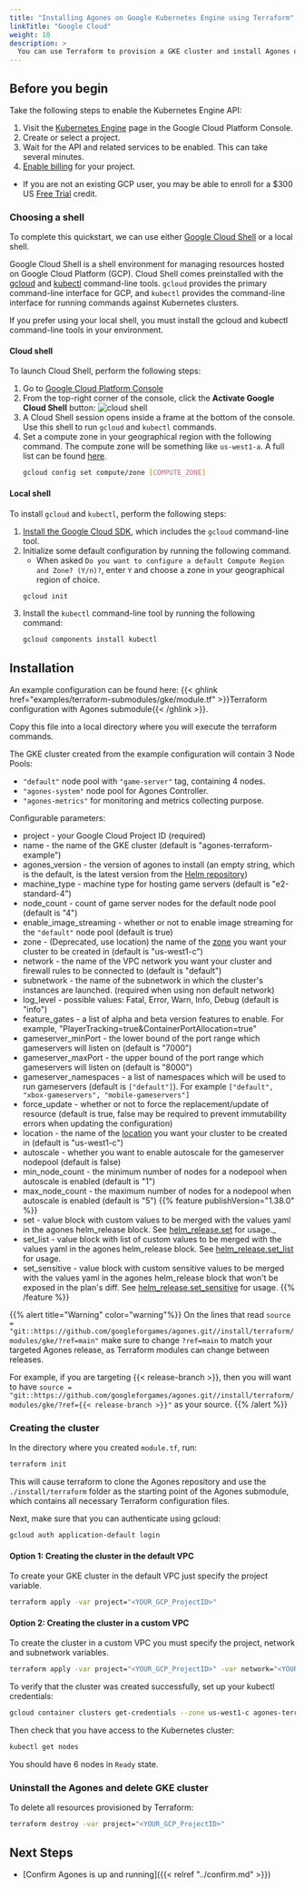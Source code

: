 ```yaml
---
title: "Installing Agones on Google Kubernetes Engine using Terraform"
linkTitle: "Google Cloud"
weight: 10
description: >
  You can use Terraform to provision a GKE cluster and install Agones on it.
---
```


## Before you begin

Take the following steps to enable the Kubernetes Engine API:

1. Visit the [Kubernetes Engine][kubernetes] page in the Google Cloud Platform Console.
1. Create or select a project.
1. Wait for the API and related services to be enabled. This can take several minutes.
1. [Enable billing][billing] for your project.
  * If you are not an existing GCP user, you may be able to enroll for a $300 US [Free Trial][trial] credit.

[kubernetes]: https://console.cloud.google.com/kubernetes/list
[billing]: https://support.google.com/cloud/answer/6293499#enable-billing
[trial]: https://cloud.google.com/free/

### Choosing a shell

To complete this quickstart, we can use either [Google Cloud Shell][cloud-shell] or a local shell.

Google Cloud Shell is a shell environment for managing resources hosted on Google Cloud Platform (GCP). Cloud Shell comes preinstalled with the [gcloud][gcloud] and [kubectl][kubectl] command-line tools. `gcloud` provides the primary command-line interface for GCP, and `kubectl` provides the command-line interface for running commands against Kubernetes clusters.

If you prefer using your local shell, you must install the gcloud and kubectl command-line tools in your environment.

[cloud-shell]: https://cloud.google.com/shell/
[gcloud]: https://cloud.google.com/sdk/gcloud/
[kubectl]: https://kubernetes.io/docs/reference/kubectl/

#### Cloud shell

To launch Cloud Shell, perform the following steps:

1. Go to [Google Cloud Platform Console][cloud]
1. From the top-right corner of the console, click the 
   **Activate Google Cloud Shell** button: ![cloud shell](../../../../images/cloud-shell.png)
1. A Cloud Shell session opens inside a frame at the bottom of the console. Use this shell to run `gcloud` and `kubectl` commands.
1. Set a compute zone in your geographical region with the following command. The compute zone will be something like `us-west1-a`. A full list can be found [here][zones].
   ```bash
   gcloud config set compute/zone [COMPUTE_ZONE]
   ```

[cloud]: https://console.cloud.google.com/home/dashboard
[zones]: https://cloud.google.com/compute/docs/regions-zones/#available

#### Local shell

To install `gcloud` and `kubectl`, perform the following steps:

1. [Install the Google Cloud SDK][gcloud-install], which includes the `gcloud` command-line tool.
1. Initialize some default configuration by running the following command.
   * When asked `Do you want to configure a default Compute Region and Zone? (Y/n)?`, enter `Y` and choose a zone in your geographical region of choice.
   ```bash
   gcloud init
   ```
1. Install the `kubectl` command-line tool by running the following command:
   ```bash
   gcloud components install kubectl
   ```

[gcloud-install]: https://cloud.google.com/sdk/docs/quickstarts

## Installation

An example configuration can be found here:
 {{< ghlink href="examples/terraform-submodules/gke/module.tf" >}}Terraform configuration with Agones submodule{{< /ghlink >}}.

Copy this file into a local directory where you will execute the terraform commands.

The GKE cluster created from the example configuration will contain 3 Node Pools:

- `"default"` node pool with `"game-server"` tag, containing 4 nodes.
- `"agones-system"` node pool for Agones Controller.
- `"agones-metrics"` for monitoring and metrics collecting purpose.

Configurable parameters:

- project - your Google Cloud Project ID (required)
- name - the name of the GKE cluster (default is "agones-terraform-example")
- agones_version - the version of agones to install (an empty string, which is the default, is the latest version from the [Helm repository](https://agones.dev/chart/stable))
- machine_type - machine type for hosting game servers (default is "e2-standard-4")
- node_count - count of game server nodes for the default node pool (default is "4") 
- enable_image_streaming - whether or not to enable image streaming for the `"default"` node pool (default is true) 
- zone - (Deprecated, use location) the name of the [zone](https://cloud.google.com/compute/docs/regions-zones) you want your cluster to be
  created in (default is "us-west1-c")
- network - the name of the VPC network you want your cluster and firewall rules to be connected to (default is "default")
- subnetwork - the name of the subnetwork in which the cluster's instances are launched. (required when using non default network)
- log_level - possible values: Fatal, Error, Warn, Info, Debug (default is "info")
- feature_gates - a list of alpha and beta version features to enable. For example, "PlayerTracking=true&ContainerPortAllocation=true"
- gameserver_minPort - the lower bound of the port range which gameservers will listen on (default is "7000")
- gameserver_maxPort - the upper bound of the port range which gameservers will listen on (default is "8000")
- gameserver_namespaces - a list of namespaces which will be used to run gameservers (default is `["default"]`). For example `["default", "xbox-gameservers", "mobile-gameservers"]`
- force_update - whether or not to force the replacement/update of resource (default is true, false may be required to prevent immutability errors when updating the configuration)
- location - the name of the [location](https://cloud.google.com/compute/docs/regions-zones) you want your cluster to be created in (default is "us-west1-c")
- autoscale - whether you want to enable autoscale for the gameserver nodepool (default is false)
- min_node_count - the minimum number of nodes for a nodepool when autoscale is enabled (default is "1")
- max_node_count - the maximum number of nodes for a nodepool when autoscale is enabled (default is "5")
{{% feature publishVersion="1.38.0" %}}
- set - value block with custom values to be merged with the values yaml in the agones helm_release block. See [helm_release.set](https://registry.terraform.io/providers/hashicorp/helm/latest/docs/resources/release#set) for usage._
- set_list - value block with list of custom values to be merged with the values yaml in the agones helm_release block. See [helm_release.set_list](https://registry.terraform.io/providers/hashicorp/helm/latest/docs/resources/release#set_list) for usage.
- set_sensitive - value block with custom sensitive values to be merged with the values yaml in the agones helm_release block that won't be exposed in the plan's diff. See [helm_release.set_sensitive](https://registry.terraform.io/providers/hashicorp/helm/latest/docs/resources/release#set_sensitive) for usage.
{{% /feature %}}

{{% alert title="Warning" color="warning"%}}
On the lines that read `source = "git::https://github.com/googleforgames/agones.git//install/terraform/modules/gke/?ref=main"`
make sure to change `?ref=main` to match your targeted Agones release, as Terraform modules can change between
releases.

For example, if you are targeting {{< release-branch >}}, then you will want to have 
`source = "git::https://github.com/googleforgames/agones.git//install/terraform/modules/gke/?ref={{< release-branch >}}"`
as your source.
{{% /alert %}}

### Creating the cluster

In the directory where you created `module.tf`, run:
```bash
terraform init
```

This will cause terraform to clone the Agones repository and use the `./install/terraform` folder as the starting point of
the Agones submodule, which contains all necessary Terraform configuration files.

Next, make sure that you can authenticate using gcloud:
```bash
gcloud auth application-default login
```
#### Option 1: Creating the cluster in the default VPC
To create your GKE cluster in the default VPC just specify the project variable.

```bash
terraform apply -var project="<YOUR_GCP_ProjectID>"
```

#### Option 2: Creating the cluster in a custom VPC
To create the cluster in a custom VPC you must specify the project, network and subnetwork variables.

```bash
terraform apply -var project="<YOUR_GCP_ProjectID>" -var network="<YOUR_NETWORK_NAME>" -var subnetwork="<YOUR_SUBNETWORK_NAME>"
```

To verify that the cluster was created successfully, set up your kubectl credentials:
```bash
gcloud container clusters get-credentials --zone us-west1-c agones-terraform-example
```

Then check that you have access to the Kubernetes cluster:
```bash
kubectl get nodes
```

You should have 6 nodes in `Ready` state.

### Uninstall the Agones and delete GKE cluster

To delete all resources provisioned by Terraform:
```bash
terraform destroy -var project="<YOUR_GCP_ProjectID>"
```

## Next Steps

- [Confirm Agones is up and running]({{< relref "../confirm.md" >}})
